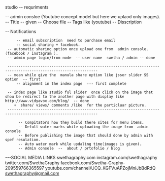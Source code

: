 

   studio  -- requriments 

  -- admin consloe (Youtube  concept model but here we uplaod only images). 
             -- Title  -- given
             -- Choose file
             -- Tags like (youtube)
             -- Disscription

  -- Notifications     

		 -- email subscription  need to purchase email 
		 -- social sharing + facebook.
     -- automatic sharing option once upload one from  admin console.(facebook / instagram ).
     -- admin page login/from node  -- user name  swetha / admin -- done 
     
     ---------------------------------------------------------------------------------------------------------------
     -- mean while give the  manula share option like jssor slider SS option  -- first 
		 -- alignment in the index page  --- first complete 
      
     -- index page like studio ful slider  once click on the image that shou be redirect to the another page with display like http://www.vidyavox.com/blog/  -- done 
        +  share/ views/ comments /like  for the particluar picture. 
     ---------------------------------------------------------------------------------------------------------------

          -- Compitators how they build there sites for menu items.
          -- Defult water marks while uploading the image from  admin console 
          -- Before publishing the image that should done by admin with spef resulation.
          -- Auto water mark while updaling time(images is given). 
          -- Admin console  --  about / prtofolio / blog 
          

   ---SOCIAL MEDIA LINKS 
      swethagraphy.com
      instagram.com/swethagraphy
      twitter.com/SwethaGraphy
      facebook.com/Swetha-Graphy-209559766365597
      youtube.com/channel/UCQ_KGFVuAPZojMniJbBdRdQ
      swethagraphy@gmail.com
  
            
 

      
    
